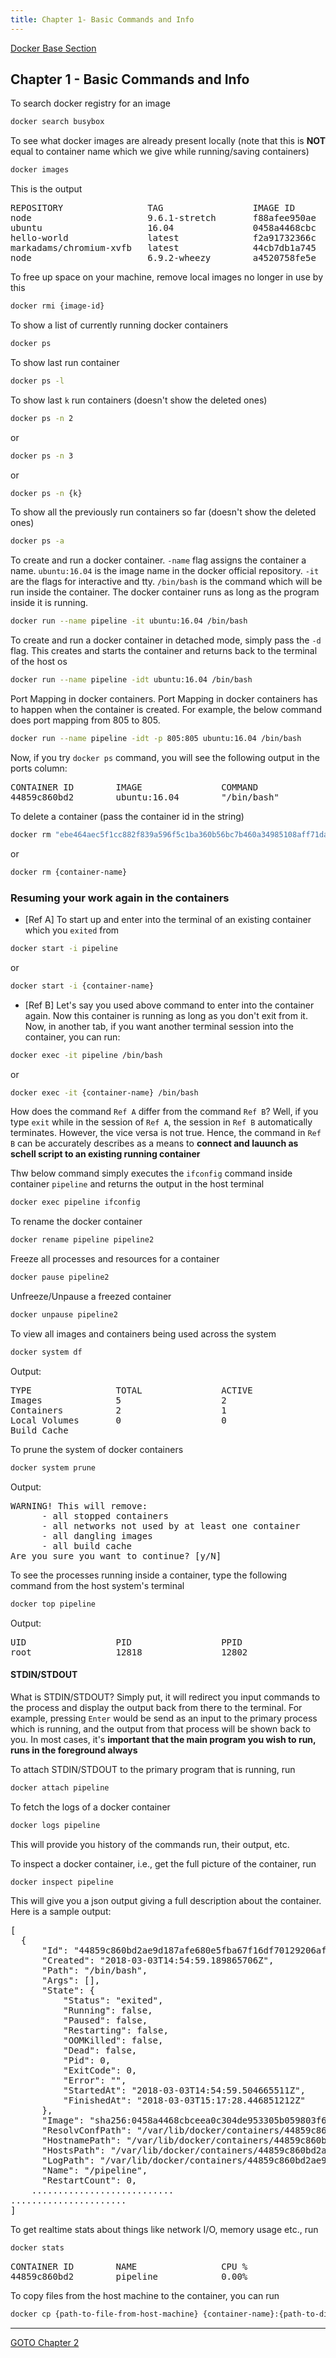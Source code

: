 ```yaml
---
title: Chapter 1- Basic Commands and Info
---
```


[Docker Base Section](/software-notes/dev-tech/docker)

## Chapter 1 - Basic Commands and Info

To search docker registry for an image  

~~~bash
docker search busybox
~~~

To see what docker images are already present locally (note that this is <b>NOT</b> equal to container name which we give while running/saving containers)  

~~~bash
docker images
~~~

This is the output
<pre>
REPOSITORY                TAG                 IMAGE ID            CREATED             SIZE
node                      9.6.1-stretch       f88afee950ae        7 days ago          891MB
ubuntu                    16.04               0458a4468cbc        5 weeks ago         112MB
hello-world               latest              f2a91732366c        3 months ago        1.85kB
markadams/chromium-xvfb   latest              44cb7db1a745        6 months ago        543MB
node                      6.9.2-wheezy        a4520758fe5e        14 months ago       507MB
</pre>

To free up space on your machine, remove local images no longer in use by this
  
~~~bash
docker rmi {image-id}
~~~

To show a list of currently running docker containers

~~~bash
docker ps
~~~

To show last run container

~~~bash
docker ps -l
~~~

To show last `k` run containers (doesn't show the deleted ones)

~~~bash
docker ps -n 2
~~~
or

~~~bash
docker ps -n 3
~~~
or

~~~bash
docker ps -n {k}
~~~


To show all the previously run containers so far (doesn't show the deleted ones)

~~~bash
docker ps -a
~~~

To create and run a docker container. ``-name`` flag assigns the container a name. ``ubuntu:16.04`` is the image name in the docker official repository. ``-it`` are the flags for interactive and tty. ``/bin/bash`` is the command which will be run inside the container. The docker container runs as long as the program inside it is running.

~~~bash
docker run --name pipeline -it ubuntu:16.04 /bin/bash
~~~

To create and run a docker container in detached mode, simply pass the `-d` flag. This creates and starts the container and returns back to the terminal of the host os

~~~bash
docker run --name pipeline -idt ubuntu:16.04 /bin/bash
~~~

Port Mapping in docker containers. Port Mapping in docker containers has to happen when the container is created. For example, the below command does port mapping from 805 to 805.

~~~bash
docker run --name pipeline -idt -p 805:805 ubuntu:16.04 /bin/bash
~~~

Now, if you try `docker ps` command, you will see the following output in the ports column:

<pre>
CONTAINER ID        IMAGE               COMMAND             CREATED             STATUS              PORTS                  NAMES
44859c860bd2        ubuntu:16.04        "/bin/bash"         4 seconds ago       Up 3 seconds        0.0.0.0:805->805/tcp   pipeline
</pre>

To delete a container (pass the container id in the string)

~~~bash
docker rm "ebe464aec5f1cc882f839a596f5c1ba360b56bc7b460a34985108aff71da5550"
~~~ 
or 

~~~bash
docker rm {container-name}
~~~

### Resuming your work again in the containers

- [Ref A] To start up and enter into the terminal of an existing container which you `exited` from

~~~bash
docker start -i pipeline
~~~
or 

~~~bash
docker start -i {container-name}
~~~

- [Ref B] Let's say you used above command to enter into the container again. Now this container is running as long as you don't exit from it. Now, in another tab, if you want another terminal session into the container, you can run:

~~~bash
docker exec -it pipeline /bin/bash
~~~ 
or 

~~~bash
docker exec -it {container-name} /bin/bash
~~~

How does the command `Ref A` differ from the command `Ref B`? Well, if you type `exit` while in the session of `Ref A`, the session in `Ref B` automatically terminates. However, the vice versa is not true. Hence, the command in `Ref B` can be accurately describes as a means to **connect and lauunch as schell script to an existing running container**

Thw below command simply executes the `ifconfig` command inside container `pipeline` and returns the output in the host terminal

~~~bash
docker exec pipeline ifconfig
~~~

To rename the docker container

~~~bash
docker rename pipeline pipeline2
~~~

Freeze all processes and resources for a container

~~~bash
docker pause pipeline2
~~~

Unfreeze/Unpause a freezed container

~~~bash
docker unpause pipeline2
~~~

To view all images and containers being used across the system

~~~bash
docker system df
~~~
Output:
<pre>
TYPE                TOTAL               ACTIVE              SIZE                RECLAIMABLE
Images              5                   2                   2.054GB             1.942GB (94%)
Containers          2                   1                   56.29MB             0B (0%)
Local Volumes       0                   0                   0B                  0B
Build Cache                                                 0B                  0B
</pre>

To prune the system of docker containers

~~~bash
docker system prune
~~~

Output:
<pre>
WARNING! This will remove:
      - all stopped containers
      - all networks not used by at least one container
      - all dangling images
      - all build cache
Are you sure you want to continue? [y/N]
</pre>

To see the processes running inside a container, type the following command from the host system's terminal

~~~bash
docker top pipeline
~~~
Output:
<pre>
UID                 PID                 PPID                C                   STIME               TTY                 TIME                CMD
root                12818               12802               0                   20:24               pts/0               00:00:00            /bin/bash
</pre>

#### STDIN/STDOUT
What is STDIN/STDOUT?
Simply put, it will redirect you input commands to the process and display the output back from there to the terminal. For example, pressing `Enter` would be send as an input to the primary process which is running, and the output from that process will be shown back to you. In most cases, it's **important that the main program you wish to run, runs in the foreground always**

To attach STDIN/STDOUT to the primary program that is running, run

~~~bash
docker attach pipeline
~~~

To fetch the logs of a docker container

~~~bash
docker logs pipeline
~~~
This will provide you history of the commands run, their output, etc.

To inspect a docker container, i.e., get the full picture of the container, run

~~~bash
docker inspect pipeline
~~~
This will give you a json output giving a full description about the container. Here is a sample output:
<pre>
[
  {
      "Id": "44859c860bd2ae9d187afe680e5fba67f16df70129206af962348133324caf76",
      "Created": "2018-03-03T14:54:59.189865706Z",
      "Path": "/bin/bash",
      "Args": [],
      "State": {
          "Status": "exited",
          "Running": false,
          "Paused": false,
          "Restarting": false,
          "OOMKilled": false,
          "Dead": false,
          "Pid": 0,
          "ExitCode": 0,
          "Error": "",
          "StartedAt": "2018-03-03T14:54:59.504665511Z",
          "FinishedAt": "2018-03-03T15:17:28.446851212Z"
      },
      "Image": "sha256:0458a4468cbceea0c304de953305b059803f67693bad463dcbe7cce2c91ba670",
      "ResolvConfPath": "/var/lib/docker/containers/44859c860bd2ae9d187afe680e5fba67f16df70129206af962348133324caf76/resolv.conf",
      "HostnamePath": "/var/lib/docker/containers/44859c860bd2ae9d187afe680e5fba67f16df70129206af962348133324caf76/hostname",
      "HostsPath": "/var/lib/docker/containers/44859c860bd2ae9d187afe680e5fba67f16df70129206af962348133324caf76/hosts",
      "LogPath": "/var/lib/docker/containers/44859c860bd2ae9d187afe680e5fba67f16df70129206af962348133324caf76/44859c860bd2ae9d187afe680e5fba67f16df70129206af962348133324caf76-json.log",
      "Name": "/pipeline",
      "RestartCount": 0,
    ...........................
......................
]
</pre>

To get realtime stats about things like network I/O, memory usage etc., run

~~~bash
docker stats
~~~

<pre>
CONTAINER ID        NAME                CPU %               MEM USAGE / LIMIT   MEM %               NET I/O             BLOCK I/O           PIDS
44859c860bd2        pipeline            0.00%               468KiB / 15.55GiB   0.00%               6.53kB / 0B         0B / 0B             1
</pre>

To copy files from the host machine to the container, you can run

~~~bash
docker cp {path-to-file-from-host-machine} {container-name}:{path-to-dir-to-copy-to}
~~~

---

[GOTO Chapter 2](/software-notes/dev-tech/docker/chapter-2)